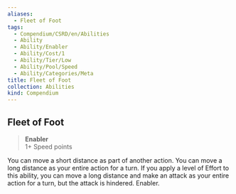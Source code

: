 ```yaml
---
aliases:
  - Fleet of Foot
tags:
  - Compendium/CSRD/en/Abilities
  - Ability
  - Ability/Enabler
  - Ability/Cost/1
  - Ability/Tier/Low
  - Ability/Pool/Speed
  - Ability/Categories/Meta
title: Fleet of Foot
collection: Abilities
kind: Compendium
---
```

## Fleet of Foot  
>**Enabler**  
>1+ Speed points
  
You can move a short distance as part of another action. You can move a long distance as your entire action for a turn. If you apply a level of Effort to this ability, you can move a long distance and make an attack as your entire action for a turn, but the attack is hindered. Enabler.